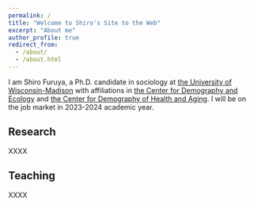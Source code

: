 ```yaml
---
permalink: /
title: "Welcome to Shiro's Site to the Web"
excerpt: "About me"
author_profile: true
redirect_from: 
  - /about/
  - /about.html
---
```


I am Shiro Furuya, a Ph.D. candidate in sociology at [the University of Wisconsin-Madison](https://sociology.wisc.edu/) with affiliations in [the Center for Demography and Ecology](https://cde.wisc.edu/) and [the Center for Demography of Health and Aging](https://cdha.wisc.edu/). I will be on the job market in 2023-2024 academic year.

Research
------
XXXX

Teaching
-----
XXXX

